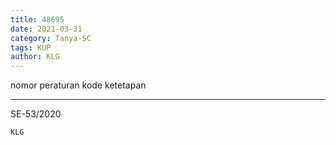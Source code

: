 ```yaml
---
title: 48695
date: 2021-03-31
category: Tanya-SC
tags: KUP
author: KLG
---
```


nomor peraturan kode ketetapan

---

SE-53/2020

`KLG`
